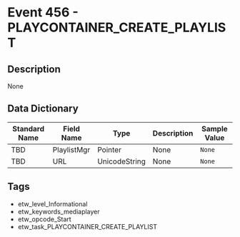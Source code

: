 # Event 456 - PLAYCONTAINER_CREATE_PLAYLIST

## Description
None

## Data Dictionary
|Standard Name|Field Name|Type|Description|Sample Value|
|---|---|---|---|---|
|TBD|PlaylistMgr|Pointer|None|`None`|
|TBD|URL|UnicodeString|None|`None`|

## Tags
* etw_level_Informational
* etw_keywords_mediaplayer
* etw_opcode_Start
* etw_task_PLAYCONTAINER_CREATE_PLAYLIST